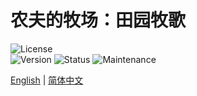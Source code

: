 # 农夫的牧场：田园牧歌

![License](https://img.shields.io/badge/license-LGPL--3.0(Partial)-blue.svg)  
![Version](https://img.shields.io/badge/version-6.5.1-green.svg)
![Status](https://img.shields.io/badge/status-active-brightgreen.svg)
![Maintenance](https://img.shields.io/badge/maintained-yes-green.svg)

[English](https://github.com/y271727uy/farmers-ranch-modpack/blob/main/README.md) | [简体中文](https://github.com/y271727uy/farmers-ranch-modpack/blob/main/README-CN.md)

